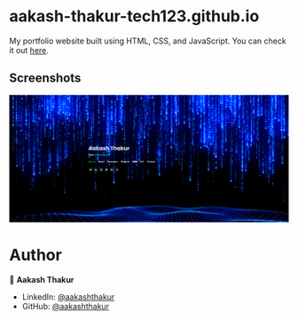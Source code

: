 # aakash-thakur-tech123.github.io

My portfolio website built using HTML, CSS, and JavaScript. You can check it out [here](https://aakash-thakur-tech123.github.io/My-Portfolio).


## Screenshots

<p float="center">
    <img src="Screenshot.png" width="800">
</p>


# Author

👤 **Aakash Thakur**

* LinkedIn: [@aakashthakur](https://www.linkedin.com/in/aakash-thakur-tech2022)
* GitHub: [@aakashthakur](https://github.com/Aakash-Thakur-Tech123)
